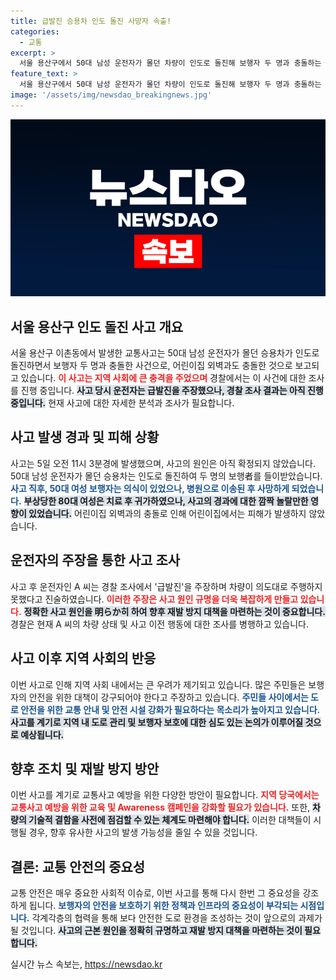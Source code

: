 ```yaml
---
title: 급발진 승용차 인도 돌진 사망자 속출!
categories:
  - 교통
excerpt: >
  서울 용산구에서 50대 남성 운전자가 몰던 차량이 인도로 돌진해 보행자 두 명과 충돌하는 안타까운 사고가 발생했습니다. 피해자의 사망 소식이 충격을 주고 있으며, 운전자는 급발진을 주장하고 있어 경찰 조사가 이어지고 있습니다. 클릭해 더 자세한 내용을 확인해보세요!
feature_text: >
  서울 용산구에서 50대 남성 운전자가 몰던 차량이 인도로 돌진해 보행자 두 명과 충돌하는 안타까운 사고가 발생했습니다. 피해자의 사망 소식이 충격을 주고 있으며, 운전자는 급발진을 주장하고 있어 경찰 조사가 이어지고 있습니다. 클릭해 더 자세한 내용을 확인해보세요!
image: '/assets/img/newsdao_breakingnews.jpg'
---
```


<p><img src="/assets/img/newsdao_breakingnews.jpg" alt="pcversion 속보" /></p>

<h2>서울 용산구 인도 돌진 사고 개요</h2>

<p data-ke-size="size16">서울 용산구 이촌동에서 발생한 교통사고는 50대 남성 운전자가 몰던 승용차가 인도로 돌진하면서 보행자 두 명과 충돌한 사건으로, 어린이집 외벽과도 충돌한 것으로 보고되고 있습니다. <b><span style="color: #ee2323;">이 사고는 지역 사회에 큰 충격을 주었으며</span></b> 경찰에서는 이 사건에 대한 조사를 진행 중입니다. <b><span style="background-color: #21538527;">사고 당시 운전자는 급발진을 주장했으나, 경찰 조사 결과는 아직 진행 중입니다.</span></b> 현재 사고에 대한 자세한 분석과 조사가 필요합니다.</p>

<p data-ke-size="size16"></p>

<h2>사고 발생 경과 및 피해 상황</h2>

<p data-ke-size="size16">사고는 5일 오전 11시 3분경에 발생했으며, 사고의 원인은 아직 확정되지 않았습니다. 50대 남성 운전자가 몰던 승용차는 인도로 돌진하여 두 명의 보행者를 들이받았습니다. <b><span style="color: #1a5490;">사고 직후, 50대 여성 보행자는 의식이 있었으나, 병원으로 이송된 후 사망하게 되었습니다.</span></b> <b><span style="background-color: #21538527;">부상당한 80대 여성은 치료 후 귀가하였으나, 사고의 경과에 대한 깜짝 놀랄만한 영향이 있었습니다.</span></b> 어린이집 외벽과의 충돌로 인해 어린이집에서는 피해가 발생하지 않았습니다.</p>

<p data-ke-size="size16"></p>

<h2>운전자의 주장을 통한 사고 조사</h2>

<p data-ke-size="size16">사고 후 운전자인 A 씨는 경찰 조사에서 '급발진'을 주장하며 차량이 의도대로 주행하지 못했다고 진술하였습니다. <b><span style="color: #ee2323;">이러한 주장은 사고 원인 규명을 더욱 복잡하게 만들고 있습니다.</span></b> <b><span style="background-color: #21538527;">정확한 사고 원인을 明らか히 하여 향후 재발 방지 대책을 마련하는 것이 중요합니다.</span></b> 경찰은 현재 A 씨의 차량 상태 및 사고 이전 행동에 대한 조사를 병행하고 있습니다.</p>

<p data-ke-size="size16"></p>

<h2>사고 이후 지역 사회의 반응</h2>

<p data-ke-size="size16">이번 사고로 인해 지역 사회 내에서는 큰 우려가 제기되고 있습니다. 많은 주민들은 보행자의 안전을 위한 대책이 강구되어야 한다고 주장하고 있습니다. <b><span style="color: #1a5490;">주민들 사이에서는 도로 안전을 위한 교통 안내 및 안전 시설 강화가 필요하다는 목소리가 높아지고 있습니다.</span></b> <b><span style="background-color: #21538527;">사고를 계기로 지역 내 도로 관리 및 보행자 보호에 대한 심도 있는 논의가 이루어질 것으로 예상됩니다.</span></b></p>

<p data-ke-size="size16"></p>

<h2>향후 조치 및 재발 방지 방안</h2>

<p data-ke-size="size16">이번 사고를 계기로 교통사고 예방을 위한 다양한 방안이 필요합니다. <b><span style="color: #ee2323;">지역 당국에서는 교통사고 예방을 위한 교육 및 Awareness 캠페인을 강화할 필요가 있습니다.</span></b> 또한, <b><span style="background-color: #21538527;">차량의 기술적 결함을 사전에 점검할 수 있는 체계도 마련해야 합니다.</span></b> 이러한 대책들이 시행될 경우, 향후 유사한 사고의 발생 가능성을 줄일 수 있을 것입니다.</p>

<p data-ke-size="size16"></p>

<h2>결론: 교통 안전의 중요성</h2>

<p data-ke-size="size16">교통 안전은 매우 중요한 사회적 이슈로, 이번 사고를 통해 다시 한번 그 중요성을 강조하게 됩니다. <b><span style="color: #1a5490;">보행자의 안전을 보호하기 위한 정책과 인프라의 중요성이 부각되는 시점입니다.</span></b> 각계각층의 협력을 통해 보다 안전한 도로 환경을 조성하는 것이 앞으로의 과제가 될 것입니다. <b><span style="background-color: #21538527;">사고의 근본 원인을 정확히 규명하고 재발 방지 대책을 마련하는 것이 필요합니다.</span></b></p>

<p data-ke-size="size16"></p>
실시간 뉴스 속보는, <a href="https://newsdao.kr" rel="dofollow">https://newsdao.kr</a>


